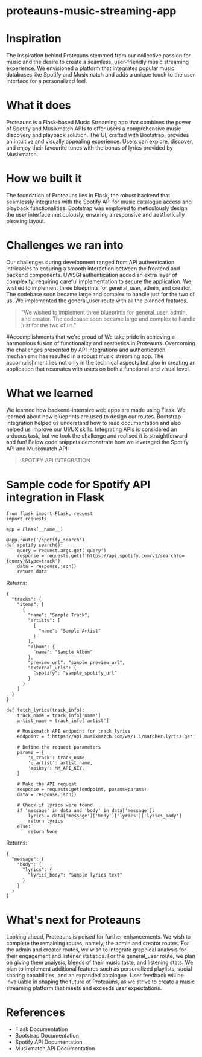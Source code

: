 # proteauns-music-streaming-app

# Inspiration
The inspiration behind Proteauns stemmed from our collective passion for music and the desire to create a seamless, user-friendly music streaming experience. We envisioned a platform that integrates popular music databases like Spotify and Musixmatch and adds a unique touch to the user interface for a personalized feel.

# What it does
Proteauns is a Flask-based Music Streaming app that combines the power of Spotify and Musixmatch APIs to offer users a comprehensive music discovery and playback solution. The UI, crafted with Bootstrap, provides an intuitive and visually appealing experience. Users can explore, discover, and enjoy their favourite tunes with the bonus of lyrics provided by Musixmatch.

# How we built it
The foundation of Proteauns lies in Flask, the robust backend that seamlessly integrates with the Spotify API for music catalogue access and playback functionalities. Bootstrap was employed to meticulously design the user interface meticulously, ensuring a responsive and aesthetically pleasing layout.

# Challenges we ran into
Our challenges during development ranged from API authentication intricacies to ensuring a smooth interaction between the frontend and backend components. UWSGI authentication added an extra layer of complexity, requiring careful implementation to secure the application. We wished to implement three blueprints for general_user, admin, and creator. The codebase soon became large and complex to handle just for the two of us. We implemented the general_user route with all the planned features.

> "We wished to implement three blueprints for general_user, admin, and creator. The codebase soon became large and complex to handle just for the two of us."

#Accomplishments that we're proud of
We take pride in achieving a harmonious fusion of functionality and aesthetics in Proteauns. Overcoming the challenges presented by API integrations and authentication mechanisms has resulted in a robust music streaming app. The accomplishment lies not only in the technical aspects but also in creating an application that resonates with users on both a functional and visual level.

# What we learned
We learned how backend-intensive web apps are made using Flask. We learned about how blueprints are used to design our routes. Bootstrap integration helped us understand how to read documentation and also helped us improve our UI/UX skills. Integrating APIs is considered an arduous task, but we took the challenge and realised it is straightforward and fun! Below code snippets demonstrate how we leveraged the Spotify API and Musixmatch API:

> SPOTIFY API INTEGRATION
# Sample code for Spotify API integration in Flask
```
from flask import Flask, request
import requests

app = Flask(__name__)

@app.route('/spotify_search')
def spotify_search():
    query = request.args.get('query')
    response = requests.get(f'https://api.spotify.com/v1/search?q={query}&type=track')
    data = response.json()
    return data
```
Returns:
```
{
  "tracks": {
    "items": [
      {
        "name": "Sample Track",
        "artists": [
          {
            "name": "Sample Artist"
          }
        ],
        "album": {
          "name": "Sample Album"
        },
        "preview_url": "sample_preview_url",
        "external_urls": {
          "spotify": "sample_spotify_url"
        }
      }
    ]
  }
}
```
```
def fetch_lyrics(track_info):
    track_name = track_info['name']
    artist_name = track_info['artist']

    # Musixmatch API endpoint for track lyrics
    endpoint = f'https://api.musixmatch.com/ws/1.1/matcher.lyrics.get'

    # Define the request parameters
    params = {
        'q_track': track_name,
        'q_artist': artist_name,
        'apikey': MM_API_KEY,
    }

    # Make the API request
    response = requests.get(endpoint, params=params)
    data = response.json()

    # Check if lyrics were found
    if 'message' in data and 'body' in data['message']:
        lyrics = data['message']['body']['lyrics']['lyrics_body']
        return lyrics
    else:
        return None
```
Returns:
```
{
  "message": {
    "body": {
      "lyrics": {
        "lyrics_body": "Sample lyrics text"
      }
    }
  }
}
```
# What's next for Proteauns
Looking ahead, Proteauns is poised for further enhancements. We wish to complete the remaining routes, namely, the admin and creator routes. For the admin and creator routes, we wish to integrate graphical analysis for their engagement and listener statistics. For the general_user route, we plan on giving them analysis, blends of their music taste, and listening stats. We plan to implement additional features such as personalized playlists, social sharing capabilities, and an expanded catalogue. User feedback will be invaluable in shaping the future of Proteauns, as we strive to create a music streaming platform that meets and exceeds user expectations.


# References
- Flask Documentation
- Bootstrap Documentation
- Spotify API Documentation
- Musixmatch API Documentation
